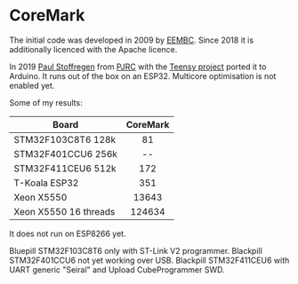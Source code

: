 # CoreMark

The initial code was developed in 2009 by [EEMBC](https://github.com/eembc/coremark). Since 2018 it is additionally licenced with the Apache licence.

In 2019 [Paul Stoffregen](https://github.com/PaulStoffregen) from [PJRC](https://www.pjrc.com/) with the [Teensy project](https://www.pjrc.com/teensy/) ported it to Arduino. It runs out of the box on an ESP32. Multicore optimisation is not enabled yet.

Some of my results:

| Board                  | CoreMark |
| ---------------------- | :------: |
| STM32F103C8T6 128k     |       81 |
| STM32F401CCU6 256k     |       -- |
| STM32F411CEU6 512k     |      172 |
| T-Koala ESP32          |      351 |
| Xeon X5550             |    13643 |
| Xeon X5550 16 threads  |   124634 |

It does not run on ESP8266 yet. 

Bluepill STM32F103C8T6 only with ST-Link V2 programmer.
Blackpill STM32F401CCU6 not yet working over USB.
Blackpill STM32F411CEU6 with UART generic "Seiral" and Upload CubeProgrammer SWD.
